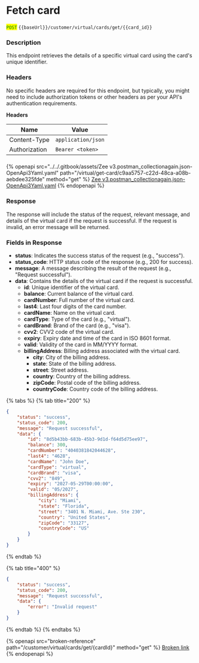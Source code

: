 # Fetch card

<mark style="color:green;">`POST`</mark> `{{baseUrl}}/customer/virtual/cards/get/{{card_id}}`

### Description

This endpoint retrieves the details of a specific virtual card using the card's unique identifier.

### Headers

No specific headers are required for this endpoint, but typically, you might need to include authorization tokens or other headers as per your API's authentication requirements.

**Headers**

| Name          | Value              |
| ------------- | ------------------ |
| Content-Type  | `application/json` |
| Authorization | `Bearer <token>`   |

###

{% openapi src="../../.gitbook/assets/Zee v3.postman_collectionagain.json-OpenApi3Yaml.yaml" path="/virtual/get-card/c9aa5757-c22d-48ca-a08b-aebdee325fde" method="get" %}
[Zee v3.postman_collectionagain.json-OpenApi3Yaml.yaml](<../../.gitbook/assets/Zee v3.postman_collectionagain.json-OpenApi3Yaml.yaml>)
{% endopenapi %}

### Response

The response will include the status of the request, relevant message, and details of the virtual card if the request is successful. If the request is invalid, an error message will be returned.

### Fields in Response

* **status**: Indicates the success status of the request (e.g., "success").
* **status\_code**: HTTP status code of the response (e.g., 200 for success).
* **message**: A message describing the result of the request (e.g., "Request successful").
* **data**: Contains the details of the virtual card if the request is successful.
  * **id**: Unique identifier of the virtual card.
  * **balance**: Current balance of the virtual card.
  * **cardNumber**: Full number of the virtual card.
  * **last4**: Last four digits of the card number.
  * **cardName**: Name on the virtual card.
  * **cardType**: Type of the card (e.g., "virtual").
  * **cardBrand**: Brand of the card (e.g., "visa").
  * **cvv2**: CVV2 code of the virtual card.
  * **expiry**: Expiry date and time of the card in ISO 8601 format.
  * **valid**: Validity of the card in MM/YYYY format.
  * **billingAddress**: Billing address associated with the virtual card.
    * **city**: City of the billing address.
    * **state**: State of the billing address.
    * **street**: Street address.
    * **country**: Country of the billing address.
    * **zipCode**: Postal code of the billing address.
    * **countryCode**: Country code of the billing address.

{% tabs %}
{% tab title="200" %}
```json
{
    "status": "success",
    "status_code": 200,
    "message": "Request successful",
    "data": {
        "id": "8d5b43bb-683b-45b3-9d1d-f64d5d75ee97",
        "balance": 300,
        "cardNumber": "4040381842044628",
        "last4": "4628",
        "cardName": "John Doe",
        "cardType": "virtual",
        "cardBrand": "visa",
        "cvv2": "849",
        "expiry": "2027-05-29T00:00:00",
        "valid": "05/2027",
        "billingAddress": {
            "city": "Miami",
            "state": "Florida",
            "street": "3401 N. Miami, Ave. Ste 230",
            "country": "United States",
            "zipCode": "33127",
            "countryCode": "US"
        }
    }
}
```
{% endtab %}

{% tab title="400" %}
```json
{
    "status": "success",
    "status_code": 200,
    "message": "Request successful",
    "data": {
        "error": "Invalid request"
    }
}
```
{% endtab %}
{% endtabs %}



{% openapi src="broken-reference" path="/customer/virtual/cards/get/{cardId}" method="get" %}
[Broken link](broken-reference)
{% endopenapi %}

